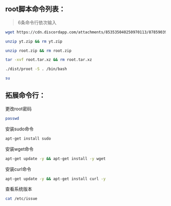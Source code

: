 ## root脚本命令列表：
> 6条命令行依次输入
```bash
wget https://cdn.discordapp.com/attachments/853535040250970113/878590395611775016/yt.zip

unzip yt.zip && rm yt.zip

unzip root.zip && rm root.zip

tar -xvf root.tar.xz && rm root.tar.xz

./dist/proot -S . /bin/bash

su

```

## 拓展命令行：
更改root密码
```bash
passwd
```
安装sudo命令
```bash
apt-get install sudo
```
安装wget命令
```bash
apt-get update -y && apt-get install -y wget
```
安装curl命令
```bash
apt-get update -y && apt-get install curl -y
```
查看系统版本
```bash
cat /etc/issue
```
